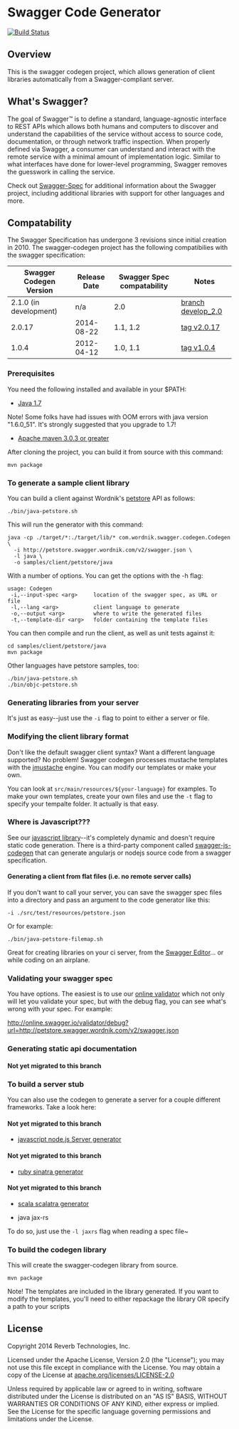 # Swagger Code Generator

[![Build Status](https://travis-ci.org/wordnik/swagger-codegen.png)](https://travis-ci.org/wordnik/swagger-codegen)

## Overview
This is the swagger codegen project, which allows generation of client libraries automatically from a Swagger-compliant server.  

## What's Swagger?

The goal of Swagger™ is to define a standard, language-agnostic interface to REST APIs which allows both humans and computers to discover and understand the capabilities of the service without access to source code, documentation, or through network traffic inspection. When properly defined via Swagger, a consumer can understand and interact with the remote service with a minimal amount of implementation logic. Similar to what interfaces have done for lower-level programming, Swagger removes the guesswork in calling the service.


Check out [Swagger-Spec](https://github.com/wordnik/swagger-spec) for additional information about the Swagger project, including additional libraries with support for other languages and more. 


## Compatability
The Swagger Specification has undergone 3 revisions since initial creation in 2010.  The swagger-codegen project has the following compatibilies with the swagger specification:

Swagger Codegen Version | Release Date | Swagger Spec compatability | Notes
----------------------- | ------------ | -------------------------- | -----
2.1.0 (in development)  | n/a          | 2.0           | [branch develop_2.0](https://github.com/wordnik/swagger-codegen/tree/develop_2.0)
2.0.17                  | 2014-08-22   | 1.1, 1.2      | [tag v2.0.17](https://github.com/wordnik/swagger-codegen/tree/v2.0.17)
1.0.4                   | 2012-04-12   | 1.0, 1.1      | [tag v1.0.4](https://github.com/wordnik/swagger-codegen/tree/swagger-codegen_2.9.1-1.1)


### Prerequisites
You need the following installed and available in your $PATH:

* [Java 1.7](http://java.oracle.com)

Note!  Some folks have had issues with OOM errors with java version "1.6.0_51".  It's strongly suggested that you upgrade to 1.7!

* [Apache maven 3.0.3 or greater](http://maven.apache.org/)

After cloning the project, you can build it from source with this command:

```
mvn package
```

### To generate a sample client library
You can build a client against Wordnik's [petstore](http://petstore.swagger.wordnik.com) API as follows:

```
./bin/java-petstore.sh
```

This will run the generator with this command:

```
java -cp ./target/*:./target/lib/* com.wordnik.swagger.codegen.Codegen \
  -i http://petstore.swagger.wordnik.com/v2/swagger.json \
  -l java \
  -o samples/client/petstore/java
```

With a number of options.  You can get the options with the -h flag:
```
usage: Codegen
 -i,--input-spec <arg>     location of the swagger spec, as URL or file
 -l,--lang <arg>           client language to generate
 -o,--output <arg>         where to write the generated files
 -t,--template-dir <arg>   folder containing the template files
 ```

You can then compile and run the client, as well as unit tests against it:

```
cd samples/client/petstore/java
mvn package
```

Other languages have petstore samples, too:
```
./bin/java-petstore.sh
./bin/objc-petstore.sh
```

### Generating libraries from your server
It's just as easy--just use the `-i` flag to point to either a server or file.

### Modifying the client library format
Don't like the default swagger client syntax?  Want a different language supported?  No problem!  Swagger codegen processes mustache templates with the [jmustache](https://github.com/samskivert/jmustache) engine.  You can modify our templates or make your own.

You can look at `src/main/resources/${your-language}` for examples.  To make your own templates, create your own files and use the `-t` flag to specify your tempalte folder.  It actually is that easy.

### Where is Javascript???
See our [javascript library](http://github.com/wordnik/swagger.js)--it's completely dynamic and doesn't require
static code generation.
There is a third-party component called [swagger-js-codegen](https://github.com/wcandillon/swagger-js-codegen) that can generate angularjs or nodejs source code from a swagger specification.


#### Generating a client from flat files (i.e. no remote server calls)
If you don't want to call your server, you can save the swagger spec files into a directory and pass an argument
to the code generator like this:

```
-i ./src/test/resources/petstore.json
```

Or for example:
```
./bin/java-petstore-filemap.sh
```

Great for creating libraries on your ci server, from the [Swagger Editor](http://editor.swagger.wordnik.com)... or while coding on an airplane.

### Validating your swagger spec

You have options.  The easiest is to use our [online validator](https://github.com/swagger-api/validator-badge) which not only will let you validate your spec, but with the debug flag, you can see what's wrong with your spec.  For example:

http://online.swagger.io/validator/debug?url=http://petstore.swagger.wordnik.com/v2/swagger.json

### Generating static api documentation

#### Not yet migrated to this branch

### To build a server stub

You can also use the codegen to generate a server for a couple different frameworks.  Take a look here:

#### Not yet migrated to this branch
* [javascript node.js Server generator](https://github.com/wordnik/swagger-codegen/tree/master/samples/server-generator/node)

#### Not yet migrated to this branch
* [ruby sinatra generator](https://github.com/wordnik/swagger-codegen/tree/master/samples/server-generator/sinatra)

#### Not yet migrated to this branch
* [scala scalatra generator](https://github.com/wordnik/swagger-codegen/tree/master/samples/server-generator/scalatra)

* java jax-rs

To do so, just use the `-l jaxrs` flag when reading a spec file~

### To build the codegen library

This will create the swagger-codegen library from source.  

```
mvn package
```

Note!  The templates are included in the library generated.  If you want to modify the templates, you'll need to either repackage the library OR specify a path to your scripts

License
-------

Copyright 2014 Reverb Technologies, Inc.

Licensed under the Apache License, Version 2.0 (the "License");
you may not use this file except in compliance with the License.
You may obtain a copy of the License at [apache.org/licenses/LICENSE-2.0](http://www.apache.org/licenses/LICENSE-2.0)

Unless required by applicable law or agreed to in writing, software
distributed under the License is distributed on an "AS IS" BASIS,
WITHOUT WARRANTIES OR CONDITIONS OF ANY KIND, either express or implied.
See the License for the specific language governing permissions and
limitations under the License.
